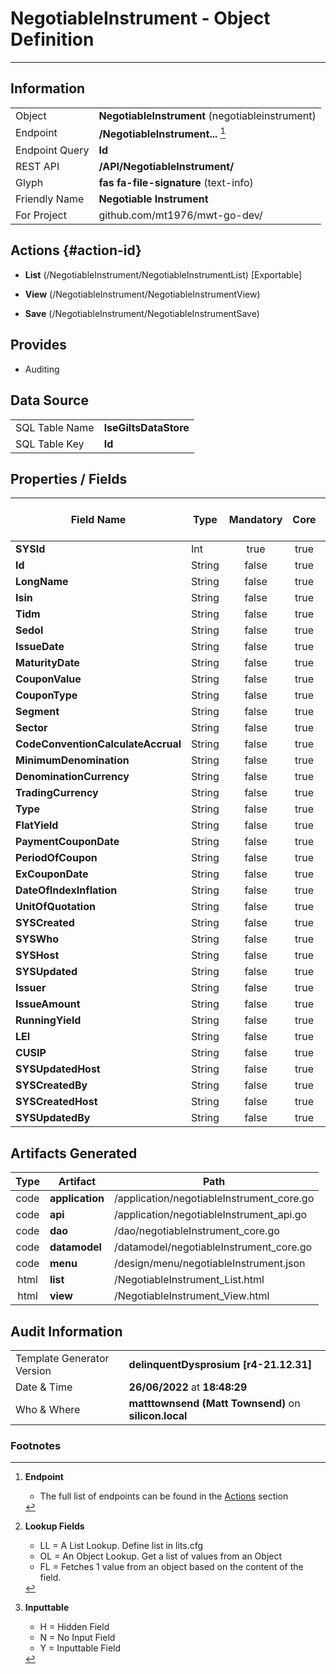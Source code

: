 # **NegotiableInstrument** - Object Definition
---
##  Information
|   |   |
|---|---|
|Object         |**NegotiableInstrument** (negotiableinstrument) |
|Endpoint 	    |**/NegotiableInstrument...** [^1]|
|Endpoint Query |**Id**|
|REST API|**/API/NegotiableInstrument/**|
Glyph|**fas fa-file-signature** (text-info)
Friendly Name|**Negotiable Instrument**|
|For Project    |github.com/mt1976/mwt-go-dev/|

##  Actions {#action-id}
* **List** (/NegotiableInstrument/NegotiableInstrumentList) [Exportable]
* **View** (/NegotiableInstrument/NegotiableInstrumentView)

* **Save** (/NegotiableInstrument/NegotiableInstrumentSave)









##  Provides


* Auditing 




##  Data Source 
|   |   |
|---|---|
SQL Table Name       | **lseGiltsDataStore**
SQL Table Key | **Id**



##  Properties / Fields
| Field Name| Type | Mandatory | Core | Virtual | Overide | Lookup [^2]| Lookup Object      | Lookup Field Source         | Lookup Return Value                | Inputable [^3]|DB Column|Default Value| No Change | Callout | Internal | Display | Mask |
| -- | --  | :--: | :--: | :--: |:--: |:--: |:--: |-- |-- |:--: |-- | --| :--: | :--: | :--: | -- | -- |
|**SYSId**|Int|true|true|false|false|||||NH|_id|0|false|false|true|text||
|**Id**|String|false|true|false|false|||||Y|id||false|false|false|text||
|**LongName**|String|false|true|false|false|||||Y|longName||false|false|false|text||
|**Isin**|String|false|true|false|false|||||Y|isin||false|false|false|text||
|**Tidm**|String|false|true|false|false|||||Y|tidm||false|false|false|text||
|**Sedol**|String|false|true|false|false|||||Y|sedol||false|false|false|text||
|**IssueDate**|String|false|true|false|false|||||Y|issueDate||false|false|false|text||
|**MaturityDate**|String|false|true|false|false|||||Y|maturityDate||false|false|false|text||
|**CouponValue**|String|false|true|false|false|||||Y|couponValue||false|false|false|text||
|**CouponType**|String|false|true|false|false|||||Y|couponType||false|false|false|text||
|**Segment**|String|false|true|false|false|||||Y|segment||false|false|false|text||
|**Sector**|String|false|true|false|false|||||Y|sector||false|false|false|text||
|**CodeConventionCalculateAccrual**|String|false|true|false|false|||||Y|codeConventionCalculateAccrual||false|false|false|text||
|**MinimumDenomination**|String|false|true|false|false|||||Y|minimumDenomination||false|false|false|text||
|**DenominationCurrency**|String|false|true|false|false|||||Y|denominationCurrency||false|false|false|text||
|**TradingCurrency**|String|false|true|false|false|||||Y|tradingCurrency||false|false|false|text||
|**Type**|String|false|true|false|false|||||Y|type||false|false|false|text||
|**FlatYield**|String|false|true|false|false|||||Y|flatYield||false|false|false|text||
|**PaymentCouponDate**|String|false|true|false|false|||||Y|paymentCouponDate||false|false|false|text||
|**PeriodOfCoupon**|String|false|true|false|false|||||Y|periodOfCoupon||false|false|false|text||
|**ExCouponDate**|String|false|true|false|false|||||Y|exCouponDate||false|false|false|text||
|**DateOfIndexInflation**|String|false|true|false|false|||||Y|dateOfIndexInflation||false|false|false|text||
|**UnitOfQuotation**|String|false|true|false|false|||||Y|unitOfQuotation||false|false|false|text||
|**SYSCreated**|String|false|true|false|false|||||NH|_created||false|false|true|text||
|**SYSWho**|String|false|true|false|false|||||NH|_who||false|false|true|text||
|**SYSHost**|String|false|true|false|false|||||NH|_host||false|false|true|text||
|**SYSUpdated**|String|false|true|false|false|||||NH|_updated||false|false|true|text||
|**Issuer**|String|false|true|false|false|||||Y|issuer||false|false|false|text||
|**IssueAmount**|String|false|true|false|false|||||Y|issueAmount||false|false|false|text||
|**RunningYield**|String|false|true|false|false|||||Y|runningYield||false|false|false|text||
|**LEI**|String|false|true|false|false|||||Y|LEI||false|false|false|text||
|**CUSIP**|String|false|true|false|false|||||Y|CUSIP||false|false|false|text||
|**SYSUpdatedHost**|String|false|true|false|false|||||NH|_updatedHost||false|false|true|text||
|**SYSCreatedBy**|String|false|true|false|false|||||NH|_createdBy||false|false|true|text||
|**SYSCreatedHost**|String|false|true|false|false|||||NH|_createdHost||false|false|true|text||
|**SYSUpdatedBy**|String|false|true|false|false|||||NH|_updatedBy||false|false|true|text||


##  Artifacts Generated
| Type | Artifact | Path|
| :--: | -- | -- |
| code | **application** | /application/negotiableInstrument_core.go |
| code | **api** | /application/negotiableInstrument_api.go |
| code | **dao** | /dao/negotiableInstrument_core.go |
| code | **datamodel** | /datamodel/negotiableInstrument_core.go |
| code | **menu** | /design/menu/negotiableInstrument.json |
| html | **list** | /NegotiableInstrument_List.html |
| html | **view** | /NegotiableInstrument_View.html |


## Audit Information
|   |   |
|---|---|
Template Generator Version   | **delinquentDysprosium [r4-21.12.31]**
Date & Time		     | **26/06/2022** at **18:48:29**
Who & Where		     | **matttownsend (Matt Townsend)** on **silicon.local**

### Footnotes
[^1]: **Endpoint**
    * The full list of endpoints can be found in the [Actions](#action-id) section
[^2]: **Lookup Fields**
    * LL = A List Lookup. Define list in lits.cfg
    * OL = An Object Lookup. Get a list of values from an Object
    * FL = Fetches 1 value from an object based on the content of the field. 
[^3]: **Inputtable**   
    * H = Hidden Field
    * N = No Input Field
    * Y = Inputtable Field